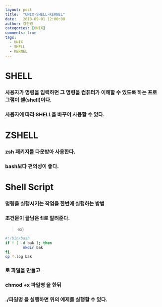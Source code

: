 ```yaml
---
layout: post
title:  "UNIX-SHELL-KERNEL"
date:   2018-09-01 12:00:00
author: 강진광
categories: [UNIX]
comments: true
tags:
  - UNIX
  - SHELL
  - KERNEL
---
```

# SHELL
### 사용자가 명령을 입력하면 그 명령을 컴퓨터가 이해할 수 있도록 하는 프로그램이 쉘(shell)이다.
### 사용자에 따라 SHELL을 바꾸어 사용할 수 있다.

# ZSHELL
### zsh 패키지를 다운받아 사용한다.
### bash보다 편의성이 좋다.

# Shell Script
### 명령을 실행시키는 작업을 한번에 실행하는 방법
### 조건문이 끝남은 fi로 알려준다.
> ex)
~~~bash
#!/bin/bash
if ! [ -d bak ]; then
        mkdir bak
fi
cp *.log bak
~~~
### 로 파일을 만들고
### chmod +x 파일명 을 한뒤
### ./파일명 을 실행하면 위의 예제를 실행할 수 있다.
